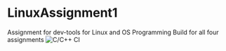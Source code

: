 # LinuxAssignment1
Assignment for dev-tools for Linux and OS Programming
Build for all four assignments
![C/C++ CI](https://github.com/99002486/LinuxAssignment1/workflows/C/C++%20CI/badge.svg)

